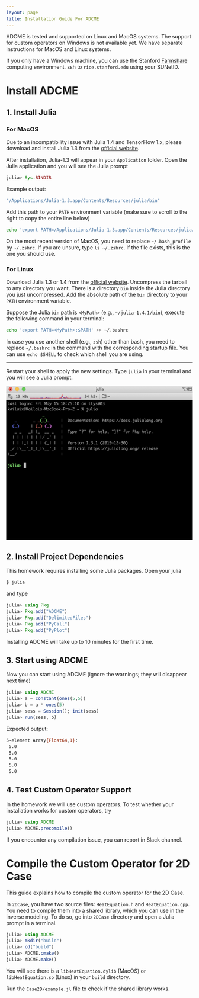 ```yaml
---
layout: page
title: Installation Guide For ADCME 
---
```


ADCME is tested and supported on Linux and MacOS systems. The support for custom operators on Windows is not available yet. We have separate instructions for MacOS and Linux systems. 

If you only have a Windows machine, you can use the Stanford [Farmshare](https://srcc.stanford.edu/farmshare2) computing environment. ssh to `rice.stanford.edu` using your SUNetID.

# Install ADCME

## 1. Install Julia

### For MacOS

Due to an incompatibility issue with Julia 1.4 and TensorFlow 1.x, please download and install Julia 1.3 from the [official website](https://julialang.org/downloads/oldreleases/#v131_dec_30_2019). 

After installation, Julia-1.3 will appear in your `Application` folder. Open the Julia application and you will see the Julia prompt

```julia
julia> Sys.BINDIR
```

Example output:

```bash
"/Applications/Julia-1.3.app/Contents/Resources/julia/bin"
```

Add this path to your `PATH` environment variable (make sure to scroll to the right to copy the entire line below)

```bash
echo 'export PATH=/Applications/Julia-1.3.app/Contents/Resources/julia/bin:$PATH' >> ~/.bash_profile
```

On the most recent version of MacOS, you need to replace `~/.bash_profile` by `~/.zshrc`. If you are unsure, type `ls ~/.zshrc`. If the file exists, this is the one you should use.

### For Linux 

Download Julia 1.3 or 1.4 from the [official website](https://julialang.org/downloads/). Uncompress the tarball to any directory you want. There is a directory `bin` inside the Julia directory you just uncompressed. Add the absolute path of the `bin` directory to your `PATH` environment variable. 

Suppose the Julia `bin` path is `<MyPath>` (e.g., `~/julia-1.4.1/bin`), execute the following command in your terminal:

```bash
echo 'export PATH=<MyPath>:$PATH' >> ~/.bashrc
```

In case you use another shell (e.g., `zsh`) other than bash, you need to replace `~/.bashrc` in the command with the corresponding startup file. You can use `echo $SHELL` to check which shell you are using. 

---

Restart your shell to apply the new settings. Type `julia` in your terminal and you will see a Julia prompt.

![](./assets/julia_prompt.png)



## 2. Install Project Dependencies

This homework requires installing some Julia packages. Open your julia 

```bash
$ julia
```

and type

```julia
julia> using Pkg
julia> Pkg.add("ADCME")
julia> Pkg.add("DelimitedFiles")
julia> Pkg.add("PyCall")
julia> Pkg.add("PyPlot")
```

Installing ADCME will take up to 10 minutes for the first time. 

## 3. Start using ADCME

Now you can start using ADCME (ignore the warnings; they will disappear next time)

```julia
julia> using ADCME
julia> a = constant(ones(5,5))
julia> b = a * ones(5)
julia> sess = Session(); init(sess)
julia> run(sess, b)
```

Expected output:

```bash
5-element Array{Float64,1}:
 5.0
 5.0
 5.0
 5.0
 5.0
```


## 4. Test Custom Operator Support

In the homework we will use custom operators. To test whether your installation works for custom operators, try

```julia
julia> using ADCME
julia> ADCME.precompile()
```

If you encounter any compilation issue, you can report in Slack channel. 


# Compile the Custom Operator for 2D Case

This guide explains how to compile the custom operator for the 2D Case. 

In `2DCase`, you have two source files: `HeatEquation.h` and `HeatEquation.cpp`. You need to compile them into a shared library, which you can use in the inverse modeling. To do so, go into `2DCase` directory and open a Julia prompt in a terminal. 

```julia
julia> using ADCME
julia> mkdir("build")
julia> cd("build")
julia> ADCME.cmake()
julia> ADCME.make()
```

You will see there is a `libHeatEquation.dylib` (MacOS) or `libHeatEquation.so` (Linux) in your `build` directory. 

Run the `Case2D/example.jl` file to check if the shared library works. 